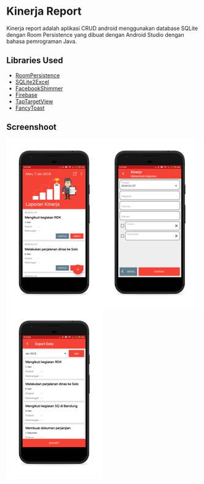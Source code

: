 # Kinerja Report

Kinerja report adalah aplikasi CRUD android menggunakan database SQLite dengan Room Persistence yang dibuat dengan Android Studio dengan bahasa pemrograman Java.

## Libraries Used
+ [RoomPersistence](https://developer.android.com/topic/libraries/architecture/room)
+ [SQLite2Excel](https://github.com/androidmads/SQLiteImporterExporter)
+ [FacebookShimmer](https://github.com/facebook/shimmer-android)
+ [Firebase](https://firebase.google.com)
+ [TapTargetView](https://github.com/KeepSafe/TapTargetView)
+ [FancyToast](https://github.com/Shashank02051997/FancyToast-Android)

## Screenshoot

  <img align="left" img src="https://github.com/madeinsap/KinerjaReport/blob/master/screenshoot/Home.png" width="250"/>
      
  <img align="left" img src="https://github.com/madeinsap/KinerjaReport/blob/master/screenshoot/AddData.png" width="250"/> 
  
  <img align="left" img src="https://github.com/madeinsap/KinerjaReport/blob/master/screenshoot/ExportData.png" width="250"/>
